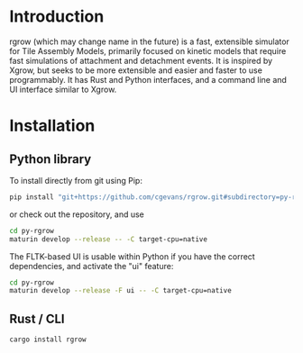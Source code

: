 # Introduction

rgrow (which may change name in the future) is a fast, extensible simulator for Tile Assembly Models, primarily focused on kinetic models that require fast simulations of attachment and detachment events.  It is inspired by Xgrow, but seeks to be more extensible and easier and faster to use programmably.  It has Rust and Python interfaces, and a command line and UI interface similar to Xgrow.

# Installation

## Python library

To install directly from git using Pip:

```bash
pip install "git+https://github.com/cgevans/rgrow.git#subdirectory=py-rgrow"
```

or check out the repository, and use

```bash
cd py-rgrow
maturin develop --release -- -C target-cpu=native
```

The FLTK-based UI is usable within Python if you have the correct dependencies, and activate the "ui" feature:

```bash
cd py-rgrow
maturin develop --release -F ui -- -C target-cpu=native
```

## Rust / CLI

```bash
cargo install rgrow
```